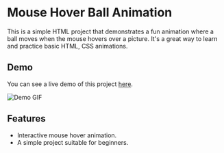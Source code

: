 # Mouse Hover Ball Animation

This is a simple HTML project that demonstrates a fun animation where a ball moves when the mouse hovers over a picture. It's a great way to learn and practice basic HTML, CSS animations.



## Demo

You can see a live demo of this project [here](#insert-demo-link).

![Demo GIF](/demo.gif)

## Features

- Interactive mouse hover animation.
- A simple project suitable for beginners.




